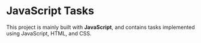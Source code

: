 # JavaScript Tasks

This project is mainly built with **JavaScript**, and contains tasks implemented using JavaScript, HTML, and CSS.
